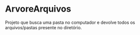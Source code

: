 # ArvoreArquivos
Projeto que busca uma pasta no computador e devolve todos os arquivos/pastas presente no diretório.
